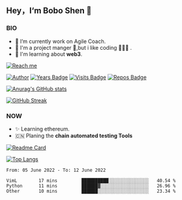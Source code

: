 ## Hey，I‘m Bobo Shen 👋

<!--
**shenyubo1982/shenyubo1982** is a ✨ _special_ ✨ repository because its `README.md` (this file) appears on your GitHub profile.
- 🤔 I’m looking for help with ...
- 💬 Ask me about ...
- 👯 I’m looking to collaborate on ...
- ⚡ Fun fact: ...
- 😄 Pronouns: ...


Here are some ideas to get you started:
-->

### BIO
- 🔭 I’m currently work on Agile Coach.
- 🌱 I'm a project manger 💼,but i like coding 👨🏻‍💻 .
- 🧠 I'm learning about **web3**.

[![Reach me](https://s2.loli.net/2022/06/12/vQyDIuP9HUq4p3R.png)](https://twitter.com/SHENYUBOBO)



[![Author](https://img.shields.io/badge/Author-shenyubo-blue "Author")](https://github.com/shenyubo1982 "Author")
[![Years Badge](https://badges.pufler.dev/years/shenyubo1982)](https://github.com/shenyubo1982)
[![Visits Badge](https://badges.pufler.dev/visits/shenyubo1982/shenyubo1982)](https://badges.pufler.dev/visits/shenyubo1982/shenyubo1982)
[![Repos Badge](https://badges.pufler.dev/repos/shenyubo1982)](https://github.com/shenyubo1982)

[![Anurag's GitHub stats](https://github-readme-stats.vercel.app/api?username=shenyubo1982&show_icons=true&theme=onedark)](https://github.com/shenyubo1982)


[![GitHub Streak](https://github-readme-streak-stats.herokuapp.com?user=shenyubo1982&theme=onedark&hide_border=true&date_format=%5BY.%5Dn.j)](https://git.io/streak-stats)


### NOW
- ✨ Learning ethereum. 
- 🇨🇳 Planing the **chain automated testing Tools**

[![Readme Card](https://github-readme-stats.vercel.app/api/pin/?username=shenyubo1982&repo=ethDemo&theme=onedark)](https://github.com/shenyubo1982/ethDemo) 

[![Top Langs](https://github-readme-stats.vercel.app/api/top-langs/?username=shenyubo1982&layout=compact&hide=javascript,html&theme=onedark)](https://github.com/shenyubo1982/ethDemo) 


<!--START_SECTION:waka-->

```text
From: 05 June 2022 - To: 12 June 2022

VimL        17 mins         ██████████░░░░░░░░░░░░░░░   40.54 %
Python      11 mins         ██████▓░░░░░░░░░░░░░░░░░░   26.96 %
Other       10 mins         ██████░░░░░░░░░░░░░░░░░░░   23.34 %
```

<!--END_SECTION:waka-->

